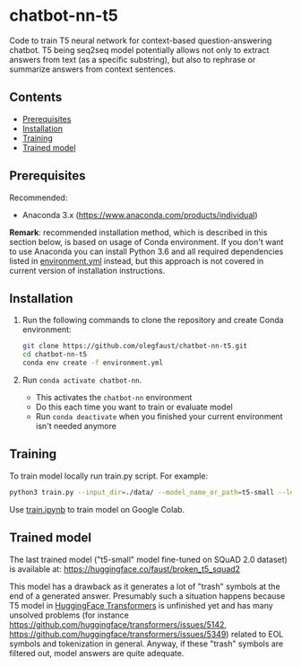 # chatbot-nn-t5

Code to train T5 neural network for context-based question-answering chatbot.
T5 being seq2seq model potentially allows not only to extract answers from text (as a specific substring), 
but also to rephrase or summarize answers from context sentences.

## Contents

- [Prerequisites](#prerequisites)
- [Installation](#installation)
- [Training](#training)
- [Trained model](#trained-model)

## Prerequisites

Recommended:
* Anaconda 3.x (https://www.anaconda.com/products/individual)

**Remark**: recommended installation method, which is described in this section below, is based on usage of Conda environment. If you don't want to use Anaconda you can install Python 3.6 and all required dependencies listed in [environment.yml](environment.yml) instead, but this approach is not covered in current version of installation instructions.

## Installation

1. Run the following commands to clone the repository and create Conda environment:
    ```bash
    git clone https://github.com/olegfaust/chatbot-nn-t5.git
    cd chatbot-nn-t5
    conda env create -f environment.yml
    ```

2. Run `conda activate chatbot-nn`. 
    * This activates the `chatbot-nn` environment
    * Do this each time you want to train or evaluate model
    * Run `conda deactivate` when you finished your current environment isn't needed anymore

## Training

To train model locally run train.py script.
For example: 

```bash
python3 train.py --input_dir=./data/ --model_name_or_path=t5-small --learning_rate=3e-5 --output_dir=./model/ --gpus=1
```

Use [train.ipynb](notebook/train.ipynb) to train model on Google Colab.

## Trained model

The last trained model ("t5-small" model fine-tuned on SQuAD 2.0 dataset) is available at: 
https://huggingface.co/faust/broken_t5_squad2

This model has a drawback as it generates a lot of "trash" symbols
at the end of a generated answer. Presumably such a situation happens because T5 model in
[HuggingFace Transformers](https://github.com/huggingface/transformers) is unfinished yet and
has many unsolved problems (for instance
https://github.com/huggingface/transformers/issues/5142,
https://github.com/huggingface/transformers/issues/5349) related to EOL symbols and tokenization in general. 
Anyway, if these "trash" symbols are filtered out, model answers are quite adequate. 

